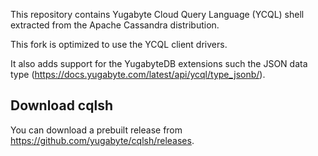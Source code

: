 This repository contains Yugabyte Cloud Query Language (YCQL) shell extracted from the Apache
Cassandra distribution.

This fork is optimized to use the YCQL client drivers.

It also adds support for the YugabyteDB extensions such the JSON data type (https://docs.yugabyte.com/latest/api/ycql/type_jsonb/).

<h2> Download cqlsh </h2>

You can download a prebuilt release from https://github.com/yugabyte/cqlsh/releases. 
